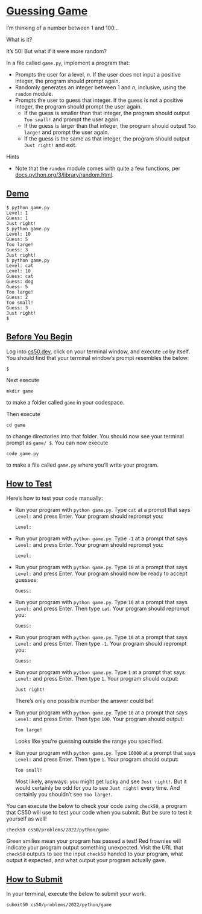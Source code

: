 # [Guessing Game](#guessing-game)

I’m thinking of a number between 1 and 100…

What is it?

It’s 50! But what if it were more random?

In a file called `game.py`, implement a program that:

- Prompts the user for a level, $n$. If the user does not input a
  positive integer, the program should prompt again.
- Randomly generates an integer between 1 and $n$, inclusive, using the
  `random` module.
- Prompts the user to guess that integer. If the guess is not a positive
  integer, the program should prompt the user again.
  - If the guess is smaller than that integer, the program should output
    `Too small!` and prompt the user again.
  - If the guess is larger than that integer, the program should output
    `Too large!` and prompt the user again.
  - If the guess is the same as that integer, the program should output
    `Just right!` and exit.

Hints

- Note that the `random` module comes with quite a few functions, per
  [docs.python.org/3/library/random.html](https://docs.python.org/3/library/random.html).

## [Demo](#demo)

``` highlight
$ python game.py
Level: 1
Guess: 1
Just right!
$ python game.py
Level: 10
Guess: 5
Too large!
Guess: 3
Just right!
$ python game.py
Level: cat
Level: 10
Guess: cat
Guess: dog
Guess: 5
Too large!
Guess: 2
Too small!
Guess: 3
Just right!
$
```

## [Before You Begin](#before-you-begin)

Log into [cs50.dev](https://cs50.dev/), click on your terminal window,
and execute `cd` by itself. You should find that your terminal window’s
prompt resembles the below:

``` highlight
$
```

Next execute

``` highlight
mkdir game
```

to make a folder called `game` in your codespace.

Then execute

``` highlight
cd game
```

to change directories into that folder. You should now see your terminal
prompt as `game/ $`. You can now execute

``` highlight
code game.py
```

to make a file called `game.py` where you’ll write your program.

## [How to Test](#how-to-test)

Here’s how to test your code manually:

- Run your program with `python game.py`. Type `cat` at a prompt that
  says `Level:` and press Enter. Your program should reprompt you:

  ``` highlight
  Level:
  ```

- Run your program with `python game.py`. Type `-1` at a prompt that
  says `Level:` and press Enter. Your program should reprompt you:

  ``` highlight
  Level:
  ```

- Run your program with `python game.py`. Type `10` at a prompt that
  says `Level:` and press Enter. Your program should now be ready to
  accept guesses:

  ``` highlight
  Guess:
  ```

- Run your program with `python game.py`. Type `10` at a prompt that
  says `Level:` and press Enter. Then type `cat`. Your program should
  reprompt you:

  ``` highlight
  Guess:
  ```

- Run your program with `python game.py`. Type `10` at a prompt that
  says `Level:` and press Enter. Then type `-1`. Your program should
  reprompt you:

  ``` highlight
  Guess:
  ```

- Run your program with `python game.py`. Type `1` at a prompt that says
  `Level:` and press Enter. Then type `1`. Your program should output:

  ``` highlight
  Just right!
  ```

  There’s only one possible number the answer could be!

- Run your program with `python game.py`. Type `10` at a prompt that
  says `Level:` and press Enter. Then type `100`. Your program should
  output:

  ``` highlight
  Too large!
  ```

  Looks like you’re guessing outside the range you specified.

- Run your program with `python game.py`. Type `10000` at a prompt that
  says `Level:` and press Enter. Then type `1`. Your program should
  output:

  ``` highlight
  Too small!
  ```

  Most likely, anyways: you might get lucky and see `Just right!`. But
  it would certainly be odd for you to see `Just right!` every time. And
  certainly you shouldn’t see `Too large!`.

You can execute the below to check your code using `check50`, a program
that CS50 will use to test your code when you submit. But be sure to
test it yourself as well!

``` highlight
check50 cs50/problems/2022/python/game
```

Green smilies mean your program has passed a test! Red frownies will
indicate your program output something unexpected. Visit the URL that
`check50` outputs to see the input `check50` handed to your program,
what output it expected, and what output your program actually gave.

## [How to Submit](#how-to-submit)

In your terminal, execute the below to submit your work.

``` highlight
submit50 cs50/problems/2022/python/game
```
